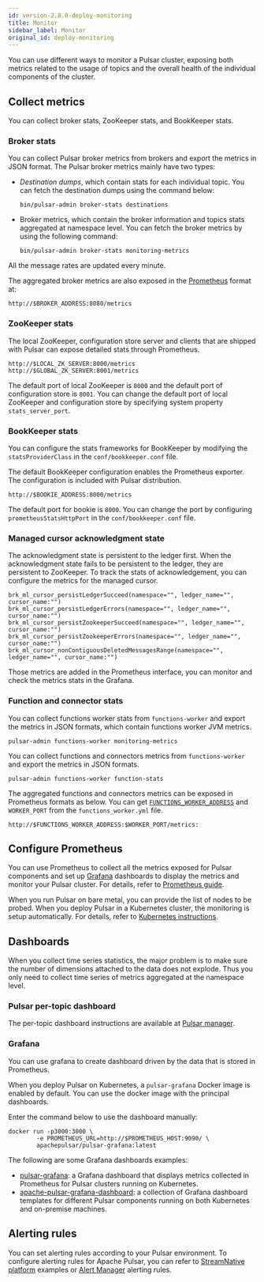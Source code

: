 ```yaml
---
id: version-2.8.0-deploy-monitoring
title: Monitor
sidebar_label: Monitor
original_id: deploy-monitoring
---
```


You can use different ways to monitor a Pulsar cluster, exposing both metrics related to the usage of topics and the overall health of the individual components of the cluster.

## Collect metrics

You can collect broker stats, ZooKeeper stats, and BookKeeper stats. 

### Broker stats

You can collect Pulsar broker metrics from brokers and export the metrics in JSON format. The Pulsar broker metrics mainly have two types:

* *Destination dumps*, which contain stats for each individual topic. You can fetch the destination dumps using the command below:

  ```shell
  bin/pulsar-admin broker-stats destinations
  ```

* Broker metrics, which contain the broker information and topics stats aggregated at namespace level. You can fetch the broker metrics by using the following command:

  ```shell
  bin/pulsar-admin broker-stats monitoring-metrics
  ```

All the message rates are updated every minute.

The aggregated broker metrics are also exposed in the [Prometheus](https://prometheus.io) format at:

```shell
http://$BROKER_ADDRESS:8080/metrics
```

### ZooKeeper stats

The local ZooKeeper, configuration store server and clients that are shipped with Pulsar can expose detailed stats through Prometheus.

```shell
http://$LOCAL_ZK_SERVER:8000/metrics
http://$GLOBAL_ZK_SERVER:8001/metrics
```

The default port of local ZooKeeper is `8000` and the default port of configuration store is `8001`. You can change the default port of local ZooKeeper and configuration store by specifying system property `stats_server_port`.

### BookKeeper stats

You can configure the stats frameworks for BookKeeper by modifying the `statsProviderClass` in the `conf/bookkeeper.conf` file.

The default BookKeeper configuration enables the Prometheus exporter. The configuration is included with Pulsar distribution.

```shell
http://$BOOKIE_ADDRESS:8000/metrics
```

The default port for bookie is `8000`. You can change the port by configuring `prometheusStatsHttpPort` in the `conf/bookkeeper.conf` file.

### Managed cursor acknowledgment state
The acknowledgment state is persistent to the ledger first. When the acknowledgment state fails to be persistent to the ledger, they are persistent to ZooKeeper. To track the stats of acknowledgement, you can configure the metrics for the managed cursor. 

```
brk_ml_cursor_persistLedgerSucceed(namespace="", ledger_name="", cursor_name:"")
brk_ml_cursor_persistLedgerErrors(namespace="", ledger_name="", cursor_name:"")
brk_ml_cursor_persistZookeeperSucceed(namespace="", ledger_name="", cursor_name:"")
brk_ml_cursor_persistZookeeperErrors(namespace="", ledger_name="", cursor_name:"")
brk_ml_cursor_nonContiguousDeletedMessagesRange(namespace="", ledger_name="", cursor_name:"")
```

Those metrics are added in the Prometheus interface, you can monitor and check the metrics stats in the Grafana.

### Function and connector stats

You can collect functions worker stats from `functions-worker` and export the metrics in JSON formats, which contain functions worker JVM metrics.

```
pulsar-admin functions-worker monitoring-metrics
```

You can collect functions and connectors metrics from `functions-worker` and export the metrics in JSON formats.

```
pulsar-admin functions-worker function-stats
```

The aggregated functions and connectors metrics can be exposed in Prometheus formats as below. You can get [`FUNCTIONS_WORKER_ADDRESS`](http://pulsar.apache.org/docs/en/next/functions-worker/) and `WORKER_PORT` from the `functions_worker.yml` file.

```
http://$FUNCTIONS_WORKER_ADDRESS:$WORKER_PORT/metrics:
```

## Configure Prometheus

You can use Prometheus to collect all the metrics exposed for Pulsar components and set up [Grafana](https://grafana.com/) dashboards to display the metrics and monitor your Pulsar cluster. For details, refer to [Prometheus guide](https://prometheus.io/docs/introduction/getting_started/).

When you run Pulsar on bare metal, you can provide the list of nodes to be probed. When you deploy Pulsar in a Kubernetes cluster, the monitoring is setup automatically. For details, refer to [Kubernetes instructions](helm-deploy.md). 

## Dashboards

When you collect time series statistics, the major problem is to make sure the number of dimensions attached to the data does not explode. Thus you only need to collect time series of metrics aggregated at the namespace level.

### Pulsar per-topic dashboard

The per-topic dashboard instructions are available at [Pulsar manager](administration-pulsar-manager.md).

### Grafana

You can use grafana to create dashboard driven by the data that is stored in Prometheus.

When you deploy Pulsar on Kubernetes, a `pulsar-grafana` Docker image is enabled by default. You can use the docker image with the principal dashboards.

Enter the command below to use the dashboard manually:

```shell
docker run -p3000:3000 \
        -e PROMETHEUS_URL=http://$PROMETHEUS_HOST:9090/ \
        apachepulsar/pulsar-grafana:latest
```

The following are some Grafana dashboards examples:

- [pulsar-grafana](http://pulsar.apache.org/docs/en/deploy-monitoring/#grafana): a Grafana dashboard that displays metrics collected in Prometheus for Pulsar clusters running on Kubernetes.
- [apache-pulsar-grafana-dashboard](https://github.com/streamnative/apache-pulsar-grafana-dashboard): a collection of Grafana dashboard templates for different Pulsar components running on both Kubernetes and on-premise machines.

 ## Alerting rules
 You can set alerting rules according to your Pulsar environment. To configure alerting rules for Apache Pulsar, you can refer to [StreamNative platform](https://streamnative.io/docs/latest/configure/control-center/alertmanager) examples or [Alert Manager](https://prometheus.io/docs/prometheus/latest/configuration/alerting_rules/) alerting rules.
